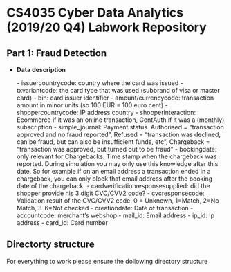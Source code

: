  # CS4035 Cyber Data Analytics (2019/20 Q4) Labwork Repository



## Part 1: Fraud Detection

* **Data description**

  \-  issuercountrycode: country where the card was issued
  \- txvariantcode: the card type that was used (subbrand of visa or master card)
  \- bin: card issuer identifier
  \- amount/currencycode: transaction amount in minor units (so 100 EUR = 100 euro cent)
  \- shoppercountrycode: IP address country
  \- shopperinteraction: Ecommerce if it was an online transaction, ContAuth if it was a (monthly) subscription
  \- simple_journal: Payment status. Authorised = “transaction approved and  no fraud reported”, Refused = “transaction was declined, can be fraud,  but can also be insufficient funds, etc”, Chargeback = “transaction was  approved, but turned out to be fraud”
  \- bookingdate: only relevant  for Chargebacks. Time stamp when the chargeback was reported. During  simulation you may only use this knowledge after this date. So for  example if on an email address a transaction ended in a chargeback, you  can only block that email address after the booking date of the  chargeback.
  \- cardverificationresponsesupplied: did the shopper provide his 3 digit CVC/CVV2 code?
  \- cvcresponsecode: Validation result of the CVC/CVV2 code: 0 = Unknown, 1=Match, 2=No Match, 3-6=Not checked
  \- creationdate: Date of transaction
  \- accountcode: merchant’s webshop
  \- mail_id: Email address
  \- ip_id: Ip address
  \- card_id: Card number


## Directorty structure
For everything to work please ensure the dollowing directory structure

```

```